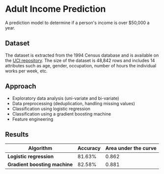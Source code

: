# Adult Income Prediction
A prediction model to determine if a person's income is over $50,000 a year.

## Dataset
The dataset is extracted from the 1994 Census database and is available on the [UCI repository](https://archive.ics.uci.edu/ml/datasets/adult). The size of the dataset is 48,842 rows and includes 14 attributes such as age, gender, occupation, number of hours the individual works per week, etc.

## Approach
- Exploratory data analysis (uni-variate and bi-variate)
- Data preprocessing (deduplication, handling missing values)
- Classification using logistic regression
- Classification using a gradient boosting machine
- Feature engineering

## Results
Algorithm | Accuracy | Area under the curve
--- | --- | ---
**Logistic regression** | 81.63% | 0.862
**Gradient boosting machine** | 82.58% | 0.881

